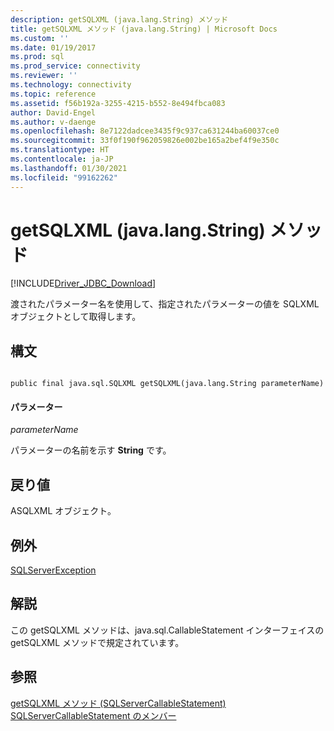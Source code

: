 ```yaml
---
description: getSQLXML (java.lang.String) メソッド
title: getSQLXML メソッド (java.lang.String) | Microsoft Docs
ms.custom: ''
ms.date: 01/19/2017
ms.prod: sql
ms.prod_service: connectivity
ms.reviewer: ''
ms.technology: connectivity
ms.topic: reference
ms.assetid: f56b192a-3255-4215-b552-8e494fbca083
author: David-Engel
ms.author: v-daenge
ms.openlocfilehash: 8e7122dadcee3435f9c937ca631244ba60037ce0
ms.sourcegitcommit: 33f0f190f962059826e002be165a2bef4f9e350c
ms.translationtype: HT
ms.contentlocale: ja-JP
ms.lasthandoff: 01/30/2021
ms.locfileid: "99162262"
---
```

# <a name="getsqlxml-method-javalangstring"></a>getSQLXML (java.lang.String) メソッド
[!INCLUDE[Driver_JDBC_Download](../../../includes/driver_jdbc_download.md)]

  渡されたパラメーター名を使用して、指定されたパラメーターの値を SQLXML オブジェクトとして取得します。  
  
## <a name="syntax"></a>構文  
  
```  
  
public final java.sql.SQLXML getSQLXML(java.lang.String parameterName)  
```  
  
#### <a name="parameters"></a>パラメーター  
 *parameterName*  
  
 パラメーターの名前を示す **String** です。  
  
## <a name="return-value"></a>戻り値  
 ASQLXML オブジェクト。  
  
## <a name="exceptions"></a>例外  
 [SQLServerException](../../../connect/jdbc/reference/sqlserverexception-class.md)  
  
## <a name="remarks"></a>解説  
 この getSQLXML メソッドは、java.sql.CallableStatement インターフェイスの getSQLXML メソッドで規定されています。  
  
## <a name="see-also"></a>参照  
 [getSQLXML メソッド &#40;SQLServerCallableStatement&#41;](../../../connect/jdbc/reference/getsqlxml-method-sqlservercallablestatement.md)   
 [SQLServerCallableStatement のメンバー](../../../connect/jdbc/reference/sqlservercallablestatement-members.md)  
  
  

